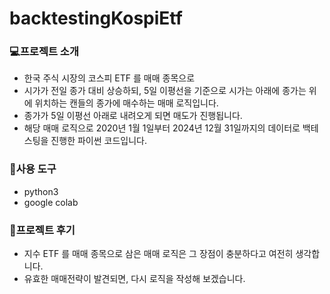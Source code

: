 # backtestingKospiEtf

### 💻프로젝트 소개
- 한국 주식 시장의 코스피 ETF 를 매매 종목으로
- 시가가 전일 종가 대비 상승하되, 5일 이평선을 기준으로 시가는 아래에 종가는 위에 위치하는 캔들의 종가에 매수하는 매매 로직입니다. 
- 종가가 5일 이평선 아래로 내려오게 되면 매도가 진행됩니다. 
- 해당 매매 로직으로 2020년 1월 1일부터 2024년 12월 31일까지의 데이터로 백테스팅을 진행한 파이썬 코드입니다. 

### 🔨사용 도구
- python3
- google colab

### 🌻프로젝트 후기
- 지수 ETF 를 매매 종목으로 삼은 매매 로직은 그 장점이 충분하다고 여전히 생각합니다. 
- 유효한 매매전략이 발견되면, 다시 로직을 작성해 보겠습니다. 

